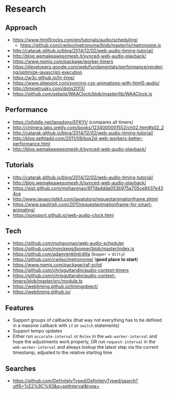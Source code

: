 # Research

## Approach

- https://www.html5rocks.com/en/tutorials/audio/scheduling/
  * https://github.com/cwilso/metronome/blob/master/js/metronome.js
- http://catarak.github.io/blog/2014/12/02/web-audio-timing-tutorial/
- http://blog.wemakeawesomesh.it/synced-web-audio-playback/
- https://www.npmjs.com/package/worker-timers
- https://developers.google.com/web/fundamentals/performance/rendering/optimize-javascript-execution
- https://w3c.github.io/hr-time/
- https://www.sitepoint.com/syncing-css-animations-with-html5-audio/
- http://timpietrusky.com/dotjs2013/
- https://github.com/sebpiq/WAAClock/blob/master/lib/WAAClock.js

## Performance

- https://jsfiddle.net/langdonx/EFKYt/ (compares all timers)
- http://chimera.labs.oreilly.com/books/1234000001552/ch02.html#s02_2
- http://catarak.github.io/blog/2014/12/02/web-audio-timing-tutorial/
- http://blog.sethladd.com/2011/09/box2d-web-workers-better-performance.html
- http://blog.wemakeawesomesh.it/synced-web-audio-playback/

## Tutorials

- http://catarak.github.io/blog/2014/12/02/web-audio-timing-tutorial/
- http://blog.wemakeawesomesh.it/synced-web-audio-playback/
- https://gist.github.com/mohayonao/6f7daddda053b975a705ce8437e434ce
- http://www.javascriptkit.com/javatutors/requestanimationframe.shtml
- https://www.paulirish.com/2011/requestanimationframe-for-smart-animating/
- https://sonoport.github.io/web-audio-clock.html

## Tech

- https://github.com/mohayonao/web-audio-scheduler
- https://github.com/mmckegg/bopper/blob/master/index.js
- https://github.com/adamrenklint/dilla (`bopper` + `ditty`)
- https://github.com/cwilso/metronome/ (**good place to start**)
- https://www.npmjs.com/package/raf-schd
- https://github.com/chrisguttandin/audio-context-timers
- https://github.com/chrisguttandin/audio-context-timers/blob/master/src/module.ts
- https://webtiming.github.io/timingobject/
- https://webtiming.github.io/

## Features

- Support groups of callbacks (that way not everything has to be defined in a massive callback with `if` or `switch` statements)
- Support tempo updates
- Either run `accurate-interval` or `Rolex` in the `web-worker-interval` and hope the adjustments work properly, OR run `request-interval` in the `web-worker-interval` and always lookup the latest step via the current timestamp, adjusted to the relative starting time

## Searches

- https://github.com/DefinitelyTyped/DefinitelyTyped/search?utf8=%E2%9C%93&q=setInterval&type=
